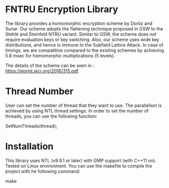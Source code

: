 # FNTRU Encryption Library
The library provides a homomorphic encryption scheme by Doröz and Sunar. Our scheme adopts the flattening technique proposed in GSW to the Stehlé and Steinfeld NTRU variant. Similar to GSW, the scheme does not require evaluation keys or key switching. Also, our scheme uses wide key distributions, and hence is immune to the Subfield Lattice Attack. In case of timings, we are compatitive compared to the existing schemes by achieving 5.8 msec for homomorphic multiplications (5 levels).    

The details of the scheme can be seen in : https://eprint.iacr.org/2016/315.pdf.

# Thread Number
User can set the number of thread that they want to use. The parallelism is achieved by using NTL thread settings. In order to set the number of threads, you can use the following function:

SetNumThreads(thread);

# Installation
This library uses NTL (v9.9.1 or later) with GMP support (with C++11 on). Tested on Linux environment. You can use the makefile to compile the project with he following command:

make
